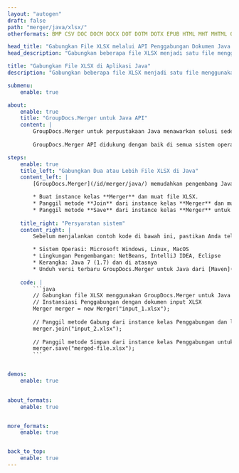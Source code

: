```yaml
---
layout: "autogen"
draft: false
path: "merger/java/xlsx/"
otherformats: BMP CSV DOC DOCM DOCX DOT DOTM DOTX EPUB HTML MHT MHTML ODP ODS ODT OTP OTT PDF PNG POTM POTX PPS PPSM PPSX PPT PPTM PPTX PS RTF TEX TIF TIFF TSV TXT VDX VSDM VSDX VSSM VSSX VSTM VSTX VSX VTX XLAM XLS XLSB XLSM XLT XLTM XLTX XPS

head_title: "Gabungkan File XLSX melalui API Penggabungan Dokumen Java & J2SE"
head_description: "Gabungkan beberapa file XLSX menjadi satu file menggunakan API penggabungan dokumen Java dengan semua data, gaya, dan pemformatan sebagai dokumen sumber."

title: "Gabungkan File XLSX di Aplikasi Java"
description: "Gabungkan beberapa file XLSX menjadi satu file menggunakan API penggabungan dokumen Java. Gabungkan halaman atau rentang halaman yang dipilih dari berbagai dokumen sumber menjadi satu dokumen hasil dengan semua data, gaya, dan pemformatan sebagai dokumen sumber."

submenu:
    enable: true

about:
    enable: true
    title: "GroupDocs.Merger untuk Java API"
    content: |
        GroupDocs.Merger untuk perpustakaan Java menawarkan solusi sederhana untuk menggabungkan & membagi dengan aman antara berbagai format dokumen termasuk PDF, Microsoft Office (Word, Excel, PowerPoint, OneNote), OpenDocument, HTML, gambar dan banyak lainnya dalam aplikasi .NET. Dengan menambahkan hanya beberapa baris kode, lakukan beberapa operasi dokumen seperti memindahkan, menghapus, memutar, menukar, mengekstrak, atau mengubah orientasi halaman di dalam dokumen. API penggabungan dokumen juga mendukung pratinjau halaman dokumen sebagai gambar untuk menganalisis struktur dokumen, pemformatan, dan konten pada halaman.
        
        GroupDocs.Merger API didukung dengan baik di semua sistem operasi utama dan versi Java termasuk J2SE 7.0 (1.7), J2SE 8.0 (1.8) dan Java 10.

steps:
    enable: true
    title_left: "Gabungkan Dua atau Lebih File XLSX di Java"
    content_left: |
        [GroupDocs.Merger](/id/merger/java/) memudahkan pengembang Java untuk menggabungkan beberapa file XLSX dengan menerapkan beberapa langkah mudah.

        * Buat instance kelas **Merger** dan muat file XLSX.
        * Panggil metode **Join** dari instance kelas **Merger** dan muat file XLSX lainnya.
        * Panggil metode **Save** dari instance kelas **Merger** untuk menyimpan dokumen yang digabungkan.
        
    title_right: "Persyaratan sistem"
    content_right: |
        Sebelum menjalankan contoh kode di bawah ini, pastikan Anda telah menginstal prasyarat berikut di sistem Anda.

        * Sistem Operasi: Microsoft Windows, Linux, MacOS
        * Lingkungan Pengembangan: NetBeans, IntelliJ IDEA, Eclipse
        * Kerangka: Java 7 (1.7) dan di atasnya
        * Unduh versi terbaru GroupDocs.Merger untuk Java dari [Maven](https://repository.groupdocs.com/webapp/#/artifacts/browse/tree/General/repo/com/groupdocs/groupdocs-merger)
        
    code: |
        ```java
        // Gabungkan file XLSX menggunakan GroupDocs.Merger untuk Java API
        // Instansiasi Penggabungan dengan dokumen input XLSX
        Merger merger = new Merger("input_1.xlsx");
        
        // Panggil metode Gabung dari instance kelas Penggabungan dan lewati jalur dokumen sumber kedua
        merger.join("input_2.xlsx");
            
        // Panggil metode Simpan dari instance kelas Penggabungan untuk menyimpan dokumen yang digabungkan
        merger.save("merged-file.xlsx");        
        ```        


demos:
    enable: true
        

about_formats:
    enable: true


more_formats:
    enable: true


back_to_top:
    enable: true
---
```

